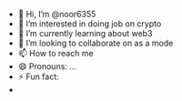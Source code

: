 - 👋 Hi, I’m @noor6355
- 👀 I’m interested in doing job on crypto
- 🌱 I’m currently learning  about web3
- 💞️ I’m looking to collaborate on as a mode
- 📫 How to reach me 
- 😄 Pronouns: ...
- ⚡ Fun fact:
- 

<!---
noor6355/noor6355 is a ✨ special ✨ repository because its `README.md` (this file) appears on your GitHub profile.
You can click the Preview link to take a look at your changes.
--->
